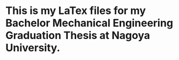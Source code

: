 # This is my LaTex files for my Bachelor Mechanical Engineering Graduation Thesis at Nagoya University.
